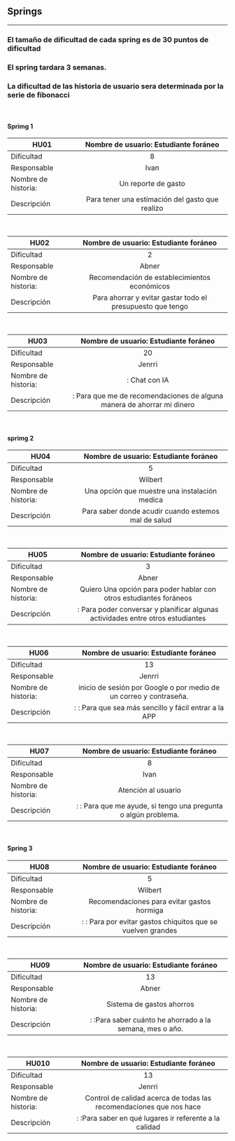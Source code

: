 ## Springs
***
### El tamaño de dificultad de cada spring es de 30 puntos de dificultad 
### El spring tardara 3 semanas. 
### La dificultad de las historia de usuario sera determinada por la serie de fibonacci
<br>

#### Sprimg 1
| HU01   |      Nombre de usuario: Estudiante foráneo    |  
|----------|:-------------:|
|Dificultad|      8        |
|Responsable|       Ivan       |     
| Nombre de historia:| Un reporte de gasto |
| Descripción |Para tener una estimación del gasto que realizo|
<br>

| HU02   |      Nombre de usuario: Estudiante foráneo    |  
|----------|:-------------:|
|Dificultad|      2    |
|Responsable|     Abner      |
| Nombre de historia:| Recomendación de establecimientos económicos |
| Descripción |Para ahorrar y evitar gastar todo el presupuesto que tengo|
<br>

| HU03   |      Nombre de usuario: Estudiante foráneo    |  
|----------|:-------------:|
|Dificultad|       20     |
|Responsable|       Jenrri     |
| Nombre de historia:| : Chat con IA |
| Descripción |: Para que me de recomendaciones de alguna manera de ahorrar mi dinero |
<br>

#### sprimg 2
| HU04   |      Nombre de usuario: Estudiante foráneo    |  
|----------|:-------------:|
|Dificultad|       5    |
|Responsable|   Wilbert   |
| Nombre de historia:| Una opción que muestre una instalación medica |
| Descripción |Para saber donde acudir cuando estemos mal de salud|
<br>

| HU05   |      Nombre de usuario: Estudiante foráneo    |  
|----------|:-------------:|
|Dificultad|       3     |
|Responsable|       Abner     |
| Nombre de historia:| Quiero Una opción para poder hablar con otros estudiantes foráneos  |
| Descripción |: Para poder conversar y planificar algunas actividades entre otros estudiantes|
<br>

| HU06   |      Nombre de usuario: Estudiante foráneo    |  
|----------|:-------------:|
|Dificultad|       13     |
|Responsable|    Jenrri   |
| Nombre de historia:| inicio de sesión por Google o por medio de un correo y contraseña.  |
| Descripción |: : Para que sea más sencillo y fácil entrar a la APP |
<br>

| HU07   |      Nombre de usuario: Estudiante foráneo    |  
|----------|:-------------:
|Dificultad|        8       |
|Responsable|      Ivan    |
| Nombre de historia:| Atención al usuario  |
| Descripción |: : Para que me ayude, si tengo una pregunta o algún problema. |
<br>

#### Spring 3
| HU08   |      Nombre de usuario: Estudiante foráneo    |  
|----------|:-------------:|
|Dificultad|     5      |
|Responsable|       Wilbert      |
| Nombre de historia:| Recomendaciones para evitar gastos hormiga |
| Descripción |: : Para por evitar gastos chiquitos que se vuelven grandes |
<br>

| HU09   |      Nombre de usuario: Estudiante foráneo    |  
|----------|:-------------:|
|Dificultad|      13       |
|Responsable|      Abner       |
| Nombre de historia:| Sistema de gastos ahorros |
| Descripción |: :Para saber cuánto he ahorrado a la semana, mes o año.  |
<br>

| HU010 |      Nombre de usuario: Estudiante foráneo    |  
|----------|:-------------:|
|Dificultad|      13       |
|Responsable|      Jenrri      |
| Nombre de historia:| Control de calidad acerca de todas las recomendaciones que nos hace |
| Descripción |: :Para saber en qué lugares ir referente a la calidad  |
